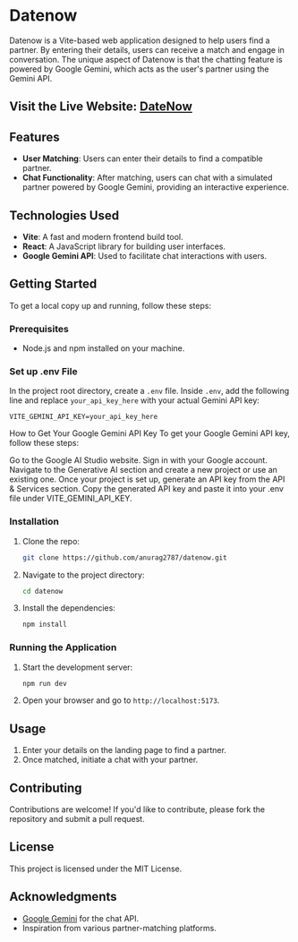# Datenow

Datenow is a Vite-based web application designed to help users find a partner. By entering their details, users can receive a match and engage in conversation. The unique aspect of Datenow is that the chatting feature is powered by Google Gemini, which acts as the user's partner using the Gemini API.

## Visit the Live Website: [DateNow](https://datenow.vercel.app/)

## Features

- **User Matching**: Users can enter their details to find a compatible partner.
- **Chat Functionality**: After matching, users can chat with a simulated partner powered by Google Gemini, providing an interactive experience.

## Technologies Used

- **Vite**: A fast and modern frontend build tool.
- **React**: A JavaScript library for building user interfaces.
- **Google Gemini API**: Used to facilitate chat interactions with users.

## Getting Started

To get a local copy up and running, follow these steps:

### Prerequisites

- Node.js and npm installed on your machine.

### Set up .env File

In the project root directory, create a `.env` file. Inside `.env`, add the following line and replace `your_api_key_here` with your actual Gemini API key:

```plaintext
VITE_GEMINI_API_KEY=your_api_key_here
```

How to Get Your Google Gemini API Key
To get your Google Gemini API key, follow these steps:

Go to the Google AI Studio website.
Sign in with your Google account.
Navigate to the Generative AI section and create a new project or use an existing one.
Once your project is set up, generate an API key from the API & Services section.
Copy the generated API key and paste it into your .env file under VITE_GEMINI_API_KEY.

### Installation

1. Clone the repo:
   ```bash
   git clone https://github.com/anurag2787/datenow.git
   ```
2. Navigate to the project directory:
   ```bash
   cd datenow
   ```
3. Install the dependencies:
   ```bash
   npm install
   ```

### Running the Application

1. Start the development server:
   ```bash
   npm run dev
   ```
2. Open your browser and go to `http://localhost:5173`. 

## Usage

1. Enter your details on the landing page to find a partner.
2. Once matched, initiate a chat with your partner.

## Contributing

Contributions are welcome! If you'd like to contribute, please fork the repository and submit a pull request.

## License

This project is licensed under the MIT License.

## Acknowledgments

- [Google Gemini](https://aistudio.google.com/) for the chat API.
- Inspiration from various partner-matching platforms.
                                                                                                                                                                                                                                                                                                                                                                                                                                                                                                                                                                                                                                                                                                                                                                                                                                                                                                                                                                                                                                                                                                                                                                                                                                                                                                                                                                                                                                                                                                                                                                                                                            